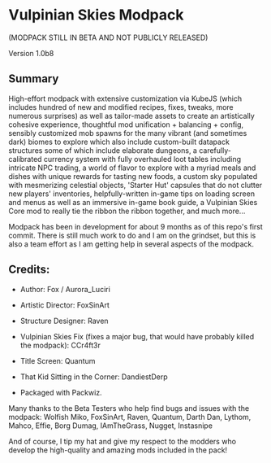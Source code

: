# Vulpinian Skies Modpack

(MODPACK STILL IN BETA AND NOT PUBLICLY RELEASED)

Version 1.0b8

## Summary

High-effort modpack with extensive customization via KubeJS (which includes hundred of new and modified recipes, fixes, tweaks, more numerous surprises) as well as tailor-made assets to create an artistically cohesive experience, thoughtful mod unification + balancing + config, sensibly customized mob spawns for the many vibrant (and sometimes dark) biomes to explore which also include custom-built datapack structures some of which include elaborate dungeons, a carefully-calibrated currency system with fully overhauled loot tables including intricate NPC trading, a world of flavor to explore with a myriad meals and dishes with unique rewards for tasting new foods, a custom sky populated with mesmerizing celestial objects, 'Starter Hut' capsules that do not clutter new players' inventories, helpfully-written in-game tips on loading screen and menus as well as an immersive in-game book guide, a Vulpinian Skies Core mod to really tie the ribbon the ribbon together, and much more...

Modpack has been in development for about 9 months as of this repo's first commit. There is still much work to do and I am on the grindset, but this is also a team effort as I am getting help in several aspects of the modpack.

## Credits:

- Author: Fox / Aurora_Luciri

- Artistic Director: FoxSinArt

- Structure Designer: Raven

- Vulpinian Skies Fix (fixes a major bug, that would have probably killed the modpack): CCr4ft3r

- Title Screen: Quantum

- That Kid Sitting in the Corner: DandiestDerp

- Packaged with Packwiz.

Many thanks to the Beta Testers who help find bugs and issues with the modpack:
Wolfish Miko, FoxSinArt, Raven, Quantum, Darth Dan, Lythom, Mahco, Effie, Borg Dumag, IAmTheGrass, Nugget, Instasnipe

And of course, I tip my hat and give my respect to the modders who develop the high-quality and amazing mods included in the pack!
